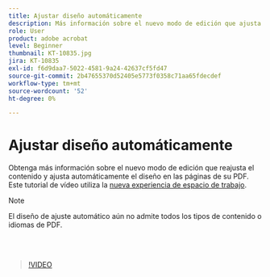 ```yaml
---
title: Ajustar diseño automáticamente
description: Más información sobre el nuevo modo de edición que ajusta automáticamente el contenido
role: User
product: adobe acrobat
level: Beginner
thumbnail: KT-10835.jpg
jira: KT-10835
exl-id: f6d9daa7-5022-4581-9a24-42637cf5fd47
source-git-commit: 2b47655370d52405e5773f0358c71aa65fdecdef
workflow-type: tm+mt
source-wordcount: '52'
ht-degree: 0%

---
```


# Ajustar diseño automáticamente

Obtenga más información sobre el nuevo modo de edición que reajusta el contenido y ajusta automáticamente el diseño en las páginas de su PDF. Este tutorial de vídeo utiliza la [nueva experiencia de espacio de trabajo](new-workspace.md).

>[!NOTE]
>
>El diseño de ajuste automático aún no admite todos los tipos de contenido o idiomas de PDF.

<br> 

>[!VIDEO](https://video.tv.adobe.com/v/346975?quality=12&learn=on&hidetitle=true)
